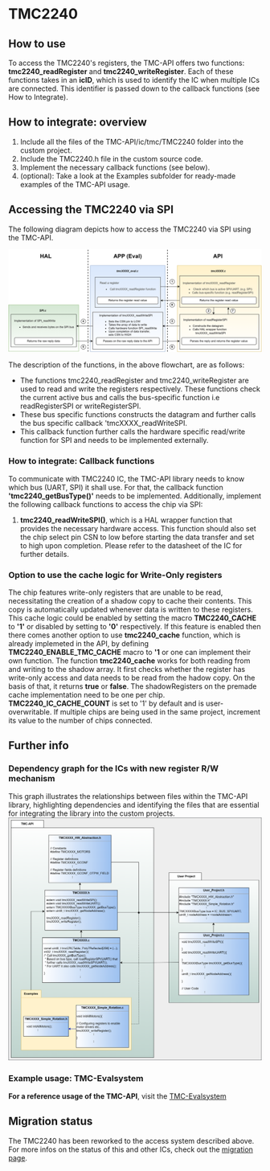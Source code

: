 # TMC2240


## How to use

To access the TMC2240's registers, the TMC-API offers two functions: **tmc2240_readRegister** and **tmc2240_writeRegister**.
Each of these functions takes in an **icID**, which is used to identify the IC when multiple ICs are connected. This identifier is passed down to the callback functions (see How to Integrate).

## How to integrate: overview

1. Include all the files of the TMC-API/ic/tmc/TMC2240 folder into the custom project.
2. Include the TMC2240.h file in the custom source code.
3. Implement the necessary callback functions (see below).
4. (optional): Take a look at the Examples subfolder for ready-made examples of the TMC-API usage.

## Accessing the TMC2240 via SPI
The following diagram depicts how to access the TMC2240 via SPI using the TMC-API.

![screenshot](registercall_hierarchy_flowchar_SPI.png)

The description of the functions, in the above flowchart, are as follows:
- The functions tmc2240_readRegister and tmc2240_writeRegister are used to read and write the registers respectively. These functions check the current active bus and calls the bus-specific function i.e readRegisterSPI or writeRegisterSPI.
- These bus specific functions constructs the datagram and further calls the bus specific callback 'tmcXXXX_readWriteSPI.
- This callback function further calls the hardware specific read/write function for SPI and needs to be implemented externally.

### How to integrate: Callback functions
To communicate with TMC2240 IC, the TMC-API library needs to know which bus (UART, SPI) it shall use. For that, the callback function **'tmc2240_getBusType()'** needs to be implemented.
Additionally, implement the following callback functions to access the chip via SPI:
1. **tmc2240_readWriteSPI()**, which is a HAL wrapper function that provides the necessary hardware access. This function should also set the chip select pin CSN to low before starting the data transfer and set to high upon completion. Please refer to the datasheet of the IC for further details.

### Option to use the cache logic for Write-Only registers
The chip features write-only registers that are unable to be read, necessitating the creation of a shadow copy to cache their contents. This copy is automatically updated whenever data is written to these registers. This cache logic could be enabled by setting the macro **TMC2240_CACHE** to **'1'** or disabled by setting to **'0'** respectively. If this feature is enabled then there comes another option to use **tmc2240_cache** function, which is already implemeted in the API, by defining **TMC2240_ENABLE_TMC_CACHE** macro to **'1** or one can implement their own function. The function **tmc2240_cache** works for both reading from and writing to the shadow array. It first checks whether the register has write-only access and data needs to be read from the hadow copy. On the basis of that, it returns **true** or **false**. The shadowRegisters on the premade cache implementation need to be one per chip. **TMC2240_IC_CACHE_COUNT** is set to '1' by default and is user-overwritable. If multiple chips are being used in the same project, increment its value to the number of chips connected.

## Further info
### Dependency graph for the ICs with new register R/W mechanism
This graph illustrates the relationships between files within the TMC-API library, highlighting dependencies and identifying the files that are essential for integrating the library into the custom projects.
![screenshot](uml-tmc-api.png)

### Example usage: TMC-Evalsystem
**For a reference usage of the TMC-API**, visit the [TMC-Evalsystem](https://github.com/analogdevicesinc/TMC-EvalSystem)

## Migration status
The TMC2240 has been reworked to the access system described above. For more infos on the status of this and other ICs, check out the [migration page](https://github.com/analogdevicesinc/TMC-API/issues/53).